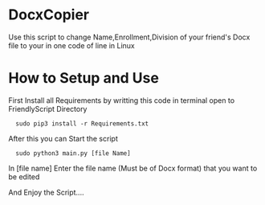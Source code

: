 # DocxCopier
Use this script to change Name,Enrollment,Division of your friend's Docx file to your in one code of line in Linux

# How to Setup and Use

First Install all Requirements by writting this code in terminal open to FriendlyScript Directory

      sudo pip3 install -r Requirements.txt

After this you can Start the script

      sudo python3 main.py [file Name]

In [file name] Enter the file name (Must be of Docx format) that you want to be edited

And Enjoy the Script....
